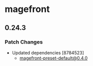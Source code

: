 # magefront

## 0.24.3

### Patch Changes

- Updated dependencies [8784523]
  - magefront-preset-default@0.4.0
